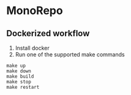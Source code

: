 # MonoRepo

## Dockerized workflow

1. Install docker
2. Run one of the supported make commands

```
make up
make down
make build
make stop
make restart
```
